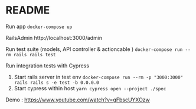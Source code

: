 # README

Run app
`docker-compose up`

RailsAdmin
http://localhost:3000/admin

Run test suite (models, API controller & actioncable )
`docker-compose run --rm rails rails test`

Run integration tests with Cypress

1) Start rails server in test env
`docker-compose run --rm -p "3000:3000" rails rails s -e test -b 0.0.0.0`
2) Start cypress within host
`yarn cypress open --project ./spec`

Demo : https://www.youtube.com/watch?v=gFbscUYXOzw